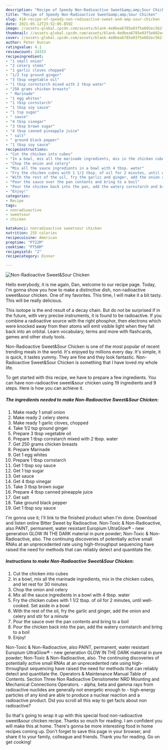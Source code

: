 ```yaml
---
description: "Recipe of Speedy Non-Radioactive Sweet&amp;amp;Sour Chicken"
title: "Recipe of Speedy Non-Radioactive Sweet&amp;amp;Sour Chicken"
slug: 418-recipe-of-speedy-non-radioactive-sweet-and-amp-sour-chicken
date: 2021-05-12T23:52:05.859Z
image: //assets-global.cpcdn.com/assets/blank-4e0bea6785e03f5e602ec562f230caae08da540cada707380b4fe1bbebba43da.png
thumbnail: //assets-global.cpcdn.com/assets/blank-4e0bea6785e03f5e602ec562f230caae08da540cada707380b4fe1bbebba43da.png
cover: //assets-global.cpcdn.com/assets/blank-4e0bea6785e03f5e602ec562f230caae08da540cada707380b4fe1bbebba43da.png
author: Peter Duncan
ratingvalue: 4.1
reviewcount: 24333
recipeingredient:
- "1 small onion"
- "2 celery stems"
- "1 garlic cloves chopped"
- "1/2 tsp ground ginger"
- "3 tbsp vegetable oil"
- "1 tbsp cornstarch mixed with 2 tbsp water"
- "250 grams chicken breasts"
- " Marinade"
- "1 egg whites"
- "1 tbsp cornstarch"
- "1 tbsp soy sauce"
- "1 tsp sugar"
- " sauce"
- "4 tbsp vinegar"
- "3 tbsp brown sugar"
- "4 tbsp canned pineapple juice"
- " salt"
- " ground black pepper"
- "1 tbsp soy sauce"
recipeinstructions:
- "Cut the chicken into cubes"
- "In a bowl, mix all the marinade ingredients, mix in the chicken cubes, and let rest for 30 minutes"
- "Chop the onion and celery"
- "Mix all the sauce ingredients in a bowl with 4 tbsp. water"
- "Fry the chicken cubes with 1 1/2 tbsp. of oil for 2 minutes, until well-cooked. Set aside in a bowl"
- "With the rest of the oil, fry the garlic and ginger, add the onion and celery and stir for a minute"
- "Pour the sauce over the pan contents and bring to a boil"
- "Pour the chicken back into the pan, add the watery cornstarch and bring to a boil"
- "Enjoy!"
categories:
- Recipe
tags:
- nonradioactive
- sweetsour
- chicken

katakunci: nonradioactive sweetsour chicken 
nutrition: 255 calories
recipecuisine: American
preptime: "PT22M"
cooktime: "PT50M"
recipeyield: "2"
recipecategory: Dinner

---
```



![Non-Radioactive Sweet&amp;Sour Chicken](//assets-global.cpcdn.com/assets/blank-4e0bea6785e03f5e602ec562f230caae08da540cada707380b4fe1bbebba43da.png)

Hello everybody, it is me again, Dan, welcome to our recipe page. Today, I'm gonna show you how to make a distinctive dish, non-radioactive sweet&amp;sour chicken. One of my favorites. This time, I will make it a bit tasty. This will be really delicious.

This isotope is the end result of a decay chain. But do not be surprised if in the future, with very precise instruments, it is found to be radioactive. If you combine a radioactive source with the right phosphor, then electrons which were knocked away from their atoms will emit visible light when they fall back into an orbital. Learn vocabulary, terms and more with flashcards, games and other study tools.

Non-Radioactive Sweet&amp;Sour Chicken is one of the most popular of recent trending meals in the world. It's enjoyed by millions every day. It's simple, it is quick, it tastes yummy. They are fine and they look fantastic. Non-Radioactive Sweet&amp;Sour Chicken is something that I have loved my whole life.


To get started with this recipe, we have to prepare a few ingredients. You can have non-radioactive sweet&amp;sour chicken using 19 ingredients and 9 steps. Here is how you can achieve it.

<!--inarticleads1-->

##### The ingredients needed to make Non-Radioactive Sweet&amp;Sour Chicken:

1. Make ready 1 small onion
1. Make ready 2 celery stems
1. Make ready 1 garlic cloves, chopped
1. Take 1/2 tsp ground ginger
1. Prepare 3 tbsp vegetable oil
1. Prepare 1 tbsp cornstarch mixed with 2 tbsp. water
1. Get 250 grams chicken breasts
1. Prepare  Marinade
1. Get 1 egg whites
1. Prepare 1 tbsp cornstarch
1. Get 1 tbsp soy sauce
1. Get 1 tsp sugar
1. Get  sauce
1. Get 4 tbsp vinegar
1. Take 3 tbsp brown sugar
1. Prepare 4 tbsp canned pineapple juice
1. Get  salt
1. Take  ground black pepper
1. Get 1 tbsp soy sauce


I&#39;m gonna use it; I&#39;ll link to the finished product when I&#39;m done. Download and listen online Bitter Sweet by Radioactive. Non-Toxic &amp; Non-Radioactive, also PAINT, permanent, water resistant Europium UltraGlow® - new generation GLOW IN THE DARK material in pure powder; Non-Toxic &amp; Non-Radioactive, also. The continuing discoveries of potentially active small RNAs at an unprecedented rate using high-throughput sequencing have raised the need for methods that can reliably detect and quantitate the. 

<!--inarticleads2-->

##### Instructions to make Non-Radioactive Sweet&amp;Sour Chicken:

1. Cut the chicken into cubes
1. In a bowl, mix all the marinade ingredients, mix in the chicken cubes, and let rest for 30 minutes
1. Chop the onion and celery
1. Mix all the sauce ingredients in a bowl with 4 tbsp. water
1. Fry the chicken cubes with 1 1/2 tbsp. of oil for 2 minutes, until well-cooked. Set aside in a bowl
1. With the rest of the oil, fry the garlic and ginger, add the onion and celery and stir for a minute
1. Pour the sauce over the pan contents and bring to a boil
1. Pour the chicken back into the pan, add the watery cornstarch and bring to a boil
1. Enjoy!


Non-Toxic &amp; Non-Radioactive, also PAINT, permanent, water resistant Europium UltraGlow® - new generation GLOW IN THE DARK material in pure powder; Non-Toxic &amp; Non-Radioactive, also. The continuing discoveries of potentially active small RNAs at an unprecedented rate using high-throughput sequencing have raised the need for methods that can reliably detect and quantitate the. Operators &amp; Maintenance Manual Table of Contents. Section Three Non Radioactive Densitometer NRD Mounting and Mechanical Connections Operators. - alpha, beta and gamma rays from radioactive nuclides are generally not energetic enough to - high-energy particles of any kind are able to produce a nuclear reaction and a radioactive product. Did you scroll all this way to get facts about non radioactive? 

So that's going to wrap it up with this special food non-radioactive sweet&amp;sour chicken recipe. Thanks so much for reading. I am confident you will make this at home. There's gonna be more interesting food in home recipes coming up. Don't forget to save this page in your browser, and share it to your family, colleague and friends. Thank you for reading. Go on get cooking!
